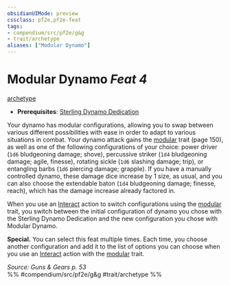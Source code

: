 ```yaml
---
obsidianUIMode: preview
cssclass: pf2e,pf2e-feat
tags:
- compendium/src/pf2e/g&g
- trait/archetype
aliases: ["Modular Dynamo"]
---
```

# Modular Dynamo  *Feat 4*  
[archetype](archetype.md "Archetype Feat Trait")  

- **Prerequisites**: [Sterling Dynamo Dedication](sterling-dynamo-dedication-g-g.md)

Your dynamo has modular configurations, allowing you to swap between various different possibilities with ease in order to adapt to various situations in combat. Your dynamo attack gains the [modular](modular-logm.md "Modular Weapon Trait") trait (page 150), as well as one of the following configurations of your choice: power driver (`1d6` bludgeoning damage; shove), percussive striker (`1d4` bludgeoning damage; agile, finesse), rotating sickle (`1d6` slashing damage; trip), or entangling barbs (`1d6` piercing damage; grapple). If you have a manually controlled dynamo, these damage dice increase by 1 size, as usual, and you can also choose the extendable baton (`1d4` bludgeoning damage; finesse, reach), which has the damage increase already factored in.

When you use an [Interact](interact.md) action to switch configurations using the [modular](modular-logm.md "Modular Weapon Trait") trait, you switch between the initial configuration of dynamo you chose with the Sterling Dynamo Dedication and the new configuration you chose with Modular Dynamo.

**Special.** You can select this feat multiple times. Each time, you choose another configuration and add it to the list of options you can choose when you use an [Interact](interact.md) action with the [modular](modular-logm.md "Modular Weapon Trait") trait.

*Source: Guns & Gears p. 53*  
%% #compendium/src/pf2e/g&g #trait/archetype %%